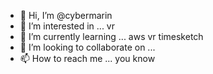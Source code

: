 - 👋 Hi, I’m @cybermarin
- 👀 I’m interested in ... vr
- 🌱 I’m currently learning ... aws vr timesketch
- 💞️ I’m looking to collaborate on ... 
- 📫 How to reach me ... you know

<!---
cybermarin/cybermarin is a ✨ special ✨ repository because its `README.md` (this file) appears on your GitHub profile.
You can click the Preview link to take a look at your changes.
--->
